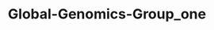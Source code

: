 ---
title: "Global-Genomics-Group_one"
image: "/img/solutions/fluent/Global-Genomics-Group_one.jpg"
type: "clients-fluent"
weight: 1
---